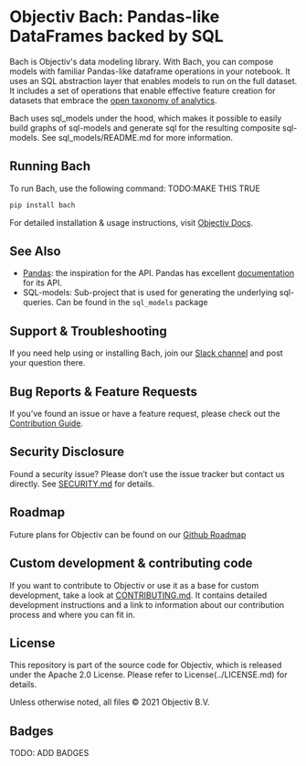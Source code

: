 # Objectiv Bach: Pandas-like DataFrames backed by SQL

Bach is Objectiv's data modeling library. With Bach, you can compose models with familiar Pandas-like dataframe operations in your notebook. It uses an SQL abstraction layer that enables models to run on the full dataset. It includes a set of operations that enable effective feature creation for datasets that embrace the [open taxonomy of analytics](/schema/README.md).

Bach uses sql_models under the hood, which makes it possible to easily build graphs of sql-models and generate sql for the resulting composite sql-models. See sql_models/README.md for more information.

## Running Bach
To run Bach, use the following command: TODO:MAKE THIS TRUE
```bash
pip install bach
```

For detailed installation & usage instructions, visit [Objectiv Docs](https://www.objectiv.io/docs).


## See Also
* [Pandas](https://github.com/pandas-dev/pandas): the inspiration for the API.
   Pandas has excellent [documentation](https://pandas.pydata.org/docs/) for its API.
* SQL-models: Sub-project that is used for generating the underlying sql-queries. Can be found in the
              `sql_models` package

## Support & Troubleshooting
If you need help using or installing Bach, join our [Slack channel](https://join.slack.com/t/objectiv-io/shared_invite/zt-u6xma89w-DLDvOB7pQer5QUs5B_~5pg) and post your question there. 

## Bug Reports & Feature Requests
If you’ve found an issue or have a feature request, please check out the [Contribution Guide](https://www.objectiv.io/docs/the-project/contributing.md).

## Security Disclosure
Found a security issue? Please don’t use the issue tracker but contact us directly. See [SECURITY.md](/tree/SECURITY.MD) for details.

## Roadmap
Future plans for Objectiv can be found on our [Github Roadmap](https://github.com/objectiv/objectiv-analytics/projects/2)

## Custom development & contributing code
If you want to contribute to Objectiv or use it as a base for custom development, take a look at [CONTRIBUTING.md](CONTRIBUTING.MD). It contains detailed development instructions and a link to information about our contribution process and where you can fit in.

## License
This repository is part of the source code for Objectiv, which is released under the Apache 2.0 License. Please refer to License(../LICENSE.md) for details.

Unless otherwise noted, all files © 2021 Objectiv B.V.

## Badges
TODO: ADD BADGES
